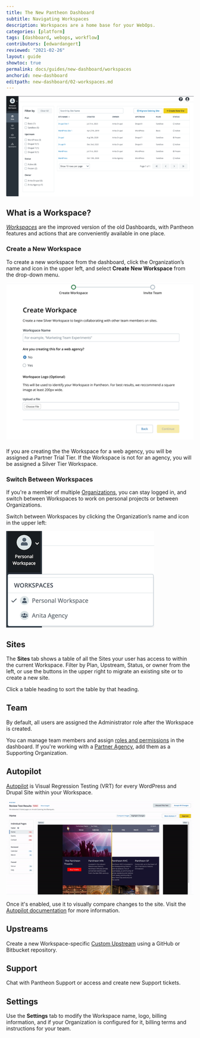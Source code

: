```yaml
---
title: The New Pantheon Dashboard
subtitle: Navigating Workspaces
description: Workspaces are a home base for your WebOps.
categories: [platform]
tags: [dashboard, webops, workflow]
contributors: [edwardangert]
reviewed: "2021-02-26"
layout: guide
showtoc: true
permalink: docs/guides/new-dashboard/workspaces
anchorid: new-dashboard
editpath: new-dashboard/02-workspaces.md
---
```


![A screenshot of a Workspace with a list of sites](../../../images/dashboard/new-dashboard/workspace.png)

## What is a Workspace?

[<dfn id="worksp">Workspaces</dfn>](/guides/new-dashboard) are the improved version of the old Dashboards, with Pantheon features and actions that are conveniently available in one place.


### Create a New Workspace

To create a new workspace from the dashboard, click the Organization’s name and icon in the upper left, and select **Create New Workspace** from the drop-down menu. 

![A screenshot of creating a Workspace](../../../images/dashboard/new-dashboard/create-workspace.png)

If you are creating the the Workspace for a web agency, you will be assigned a Partner Trial Tier. If the Workspace is not for an agency, you will be assigned a Silver Tier Workspace.


### Switch Between Workspaces

If you're a member of multiple [Organizations](/organizations), you can stay logged in, and switch between Workspaces to work on personal projects or between Organizations.

Switch between Workspaces by clicking the Organization’s name and icon in the upper left:

![Workspace switcher shows a personal and Agency workspace](../../../images/dashboard/new-dashboard/workspaces-selector.png)

## Sites

The **<i className="fa fa-window-restore"></i> Sites** tab shows a table of all the Sites your user has access to within the current Workspace. Filter by Plan, Upstream, Status, or owner from the left, or use the buttons in the upper right to migrate an existing site or to create a new site.

Click a table heading to sort the table by that heading.


## Team

By default, all users are assigned the Administrator role after the Workspace is created.

You can manage team members and assign [roles and permissions](/change-management#roles-and-permissions) in the dashboard. If you're working with a [Partner Agency](https://pantheon.io/plans/partner-program?docs), add them as a Supporting Organization.


## Autopilot

[Autopilot](/guides/autopilot) is Visual Regression Testing (VRT) for every WordPress and Drupal Site within your Workspace.

![A gif showing Autopilot visual regression testing](../../../images/dashboard/vrt.gif)

Once it's enabled, use it to visually compare changes to the site. Visit the [Autopilot documentation](/guides/autopilot) for more information.

## Upstreams

Create a new Workspace-specific [Custom Upstream](/custom-upstream) using a GitHub or Bitbucket repository.

## Support

Chat with Pantheon Support or access and create new Support tickets.

## Settings

Use the **Settings** tab to modify the Workspace name, logo, billing information, and if your Organization is configured for it, billing terms and instructions for your team.
